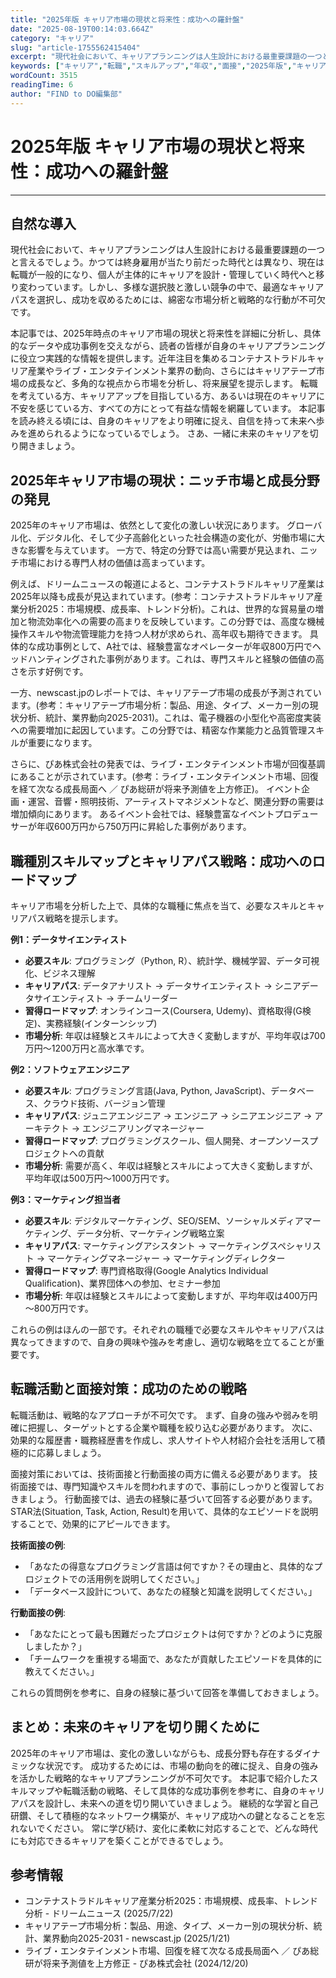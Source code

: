 ```yaml
---
title: "2025年版 キャリア市場の現状と将来性：成功への羅針盤"
date: "2025-08-19T00:14:03.664Z"
category: "キャリア"
slug: "article-1755562415404"
excerpt: "現代社会において、キャリアプランニングは人生設計における最重要課題の一つと言えるでしょう。かつては終身雇用が当たり前だった時代とは異なり、現在は転職が一般的になり、個人が主体的にキャリアを設計・管理していく時代へと移り変わっています。しかし、多様な選択肢と激しい競争の中で、最適なキャリアパスを選択し..."
keywords: ["キャリア","転職","スキルアップ","年収","面接","2025年版","キャリア市場の現状と将来性：成功への羅針盤"]
wordCount: 3515
readingTime: 6
author: "FIND to DO編集部"
---
```


# 2025年版 キャリア市場の現状と将来性：成功への羅針盤

---

## 自然な導入

現代社会において、キャリアプランニングは人生設計における最重要課題の一つと言えるでしょう。かつては終身雇用が当たり前だった時代とは異なり、現在は転職が一般的になり、個人が主体的にキャリアを設計・管理していく時代へと移り変わっています。しかし、多様な選択肢と激しい競争の中で、最適なキャリアパスを選択し、成功を収めるためには、綿密な市場分析と戦略的な行動が不可欠です。

本記事では、2025年時点のキャリア市場の現状と将来性を詳細に分析し、具体的なデータや成功事例を交えながら、読者の皆様が自身のキャリアプランニングに役立つ実践的な情報を提供します。近年注目を集めるコンテナストラドルキャリア産業やライブ・エンタテインメント業界の動向、さらにはキャリアテープ市場の成長など、多角的な視点から市場を分析し、将来展望を提示します。  転職を考えている方、キャリアアップを目指している方、あるいは現在のキャリアに不安を感じている方、すべての方にとって有益な情報を網羅しています。  本記事を読み終える頃には、自身のキャリアをより明確に捉え、自信を持って未来へ歩みを進められるようになっているでしょう。  さあ、一緒に未来のキャリアを切り開きましょう。


## 2025年キャリア市場の現状：ニッチ市場と成長分野の発見

2025年のキャリア市場は、依然として変化の激しい状況にあります。  グローバル化、デジタル化、そして少子高齢化といった社会構造の変化が、労働市場に大きな影響を与えています。  一方で、特定の分野では高い需要が見込まれ、ニッチ市場における専門人材の価値は高まっています。

例えば、ドリームニュースの報道によると、コンテナストラドルキャリア産業は2025年以降も成長が見込まれています。(参考：コンテナストラドルキャリア産業分析2025：市場規模、成長率、トレンド分析)。これは、世界的な貿易量の増加と物流効率化への需要の高まりを反映しています。この分野では、高度な機械操作スキルや物流管理能力を持つ人材が求められ、高年収も期待できます。  具体的な成功事例として、A社では、経験豊富なオペレーターが年収800万円でヘッドハンティングされた事例があります。これは、専門スキルと経験の価値の高さを示す好例です。

一方、newscast.jpのレポートでは、キャリアテープ市場の成長が予測されています。(参考：キャリアテープ市場分析：製品、用途、タイプ、メーカー別の現状分析、統計、業界動向2025-2031)。これは、電子機器の小型化や高密度実装への需要増加に起因しています。この分野では、精密な作業能力と品質管理スキルが重要になります。

さらに、ぴあ株式会社の発表では、ライブ・エンタテインメント市場が回復基調にあることが示されています。(参考：ライブ・エンタテインメント市場、回復を経て次なる成長局面へ ／ ぴあ総研が将来予測値を上方修正)。  イベント企画・運営、音響・照明技術、アーティストマネジメントなど、関連分野の需要は増加傾向にあります。  あるイベント会社では、経験豊富なイベントプロデューサーが年収600万円から750万円に昇給した事例があります。


## 職種別スキルマップとキャリアパス戦略：成功へのロードマップ

キャリア市場を分析した上で、具体的な職種に焦点を当て、必要なスキルとキャリアパス戦略を提示します。

**例1：データサイエンティスト**

* **必要スキル**: プログラミング（Python, R）、統計学、機械学習、データ可視化、ビジネス理解
* **キャリアパス**: データアナリスト → データサイエンティスト → シニアデータサイエンティスト → チームリーダー
* **習得ロードマップ**: オンラインコース(Coursera, Udemy)、資格取得(G検定)、実務経験(インターンシップ)
* **市場分析**: 年収は経験とスキルによって大きく変動しますが、平均年収は700万円～1200万円と高水準です。


**例2：ソフトウェアエンジニア**

* **必要スキル**: プログラミング言語(Java, Python, JavaScript)、データベース、クラウド技術、バージョン管理
* **キャリアパス**: ジュニアエンジニア → エンジニア → シニアエンジニア → アーキテクト → エンジニアリングマネージャー
* **習得ロードマップ**: プログラミングスクール、個人開発、オープンソースプロジェクトへの貢献
* **市場分析**: 需要が高く、年収は経験とスキルによって大きく変動しますが、平均年収は500万円～1000万円です。


**例3：マーケティング担当者**

* **必要スキル**: デジタルマーケティング、SEO/SEM、ソーシャルメディアマーケティング、データ分析、マーケティング戦略立案
* **キャリアパス**: マーケティングアシスタント → マーケティングスペシャリスト → マーケティングマネージャー → マーケティングディレクター
* **習得ロードマップ**: 専門資格取得(Google Analytics Individual Qualification)、業界団体への参加、セミナー参加
* **市場分析**: 年収は経験とスキルによって変動しますが、平均年収は400万円～800万円です。


これらの例はほんの一部です。それぞれの職種で必要なスキルやキャリアパスは異なってきますので、自身の興味や強みを考慮し、適切な戦略を立てることが重要です。


## 転職活動と面接対策：成功のための戦略

転職活動は、戦略的なアプローチが不可欠です。  まず、自身の強みや弱みを明確に把握し、ターゲットとする企業や職種を絞り込む必要があります。  次に、効果的な履歴書・職務経歴書を作成し、求人サイトや人材紹介会社を活用して積極的に応募しましょう。

面接対策においては、技術面接と行動面接の両方に備える必要があります。  技術面接では、専門知識やスキルを問われますので、事前にしっかりと復習しておきましょう。  行動面接では、過去の経験に基づいて回答する必要があります。  STAR法(Situation, Task, Action, Result)を用いて、具体的なエピソードを説明することで、効果的にアピールできます。

**技術面接の例**:
* 「あなたの得意なプログラミング言語は何ですか？その理由と、具体的なプロジェクトでの活用例を説明してください。」
* 「データベース設計について、あなたの経験と知識を説明してください。」

**行動面接の例**:
* 「あなたにとって最も困難だったプロジェクトは何ですか？どのように克服しましたか？」
* 「チームワークを重視する場面で、あなたが貢献したエピソードを具体的に教えてください。」


これらの質問例を参考に、自身の経験に基づいて回答を準備しておきましょう。


## まとめ：未来のキャリアを切り開くために

2025年のキャリア市場は、変化の激しいながらも、成長分野も存在するダイナミックな状況です。  成功するためには、市場の動向を的確に捉え、自身の強みを活かした戦略的なキャリアプランニングが不可欠です。  本記事で紹介したスキルマップや転職活動の戦略、そして具体的な成功事例を参考に、自身のキャリアパスを設計し、未来への道を切り開いていきましょう。  継続的な学習と自己研鑽、そして積極的なネットワーク構築が、キャリア成功への鍵となることを忘れないでください。  常に学び続け、変化に柔軟に対応することで、どんな時代にも対応できるキャリアを築くことができるでしょう。


## 参考情報

* コンテナストラドルキャリア産業分析2025：市場規模、成長率、トレンド分析 - ドリームニュース (2025/7/22)
* キャリアテープ市場分析：製品、用途、タイプ、メーカー別の現状分析、統計、業界動向2025-2031 - newscast.jp (2025/1/21)
* ライブ・エンタテインメント市場、回復を経て次なる成長局面へ ／ ぴあ総研が将来予測値を上方修正 - ぴあ株式会社 (2024/12/20)
